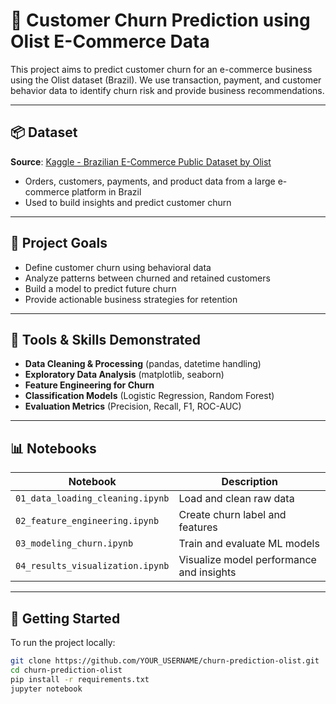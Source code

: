 # 🧠 Customer Churn Prediction using Olist E-Commerce Data

This project aims to predict customer churn for an e-commerce business using the Olist dataset (Brazil). We use transaction, payment, and customer behavior data to identify churn risk and provide business recommendations.

---

## 📦 Dataset

**Source**: [Kaggle - Brazilian E-Commerce Public Dataset by Olist](https://www.kaggle.com/datasets/olistbr/brazilian-ecommerce)

- Orders, customers, payments, and product data from a large e-commerce platform in Brazil
- Used to build insights and predict customer churn

---

## 🎯 Project Goals

- Define customer churn using behavioral data
- Analyze patterns between churned and retained customers
- Build a model to predict future churn
- Provide actionable business strategies for retention

---

## 🔧 Tools & Skills Demonstrated

- **Data Cleaning & Processing** (pandas, datetime handling)
- **Exploratory Data Analysis** (matplotlib, seaborn)
- **Feature Engineering for Churn**
- **Classification Models** (Logistic Regression, Random Forest)
- **Evaluation Metrics** (Precision, Recall, F1, ROC-AUC)

---

## 📊 Notebooks

| Notebook | Description |
|---------|-------------|
| `01_data_loading_cleaning.ipynb` | Load and clean raw data |
| `02_feature_engineering.ipynb` | Create churn label and features |
| `03_modeling_churn.ipynb` | Train and evaluate ML models |
| `04_results_visualization.ipynb` | Visualize model performance and insights |

---

## 🚀 Getting Started

To run the project locally:

```bash
git clone https://github.com/YOUR_USERNAME/churn-prediction-olist.git
cd churn-prediction-olist
pip install -r requirements.txt
jupyter notebook
